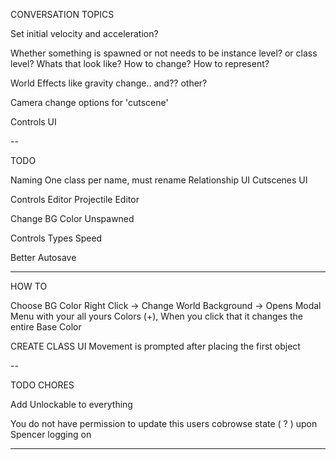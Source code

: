 CONVERSATION TOPICS

Set initial velocity and acceleration?

Whether something is spawned or not needs to be instance level? or class level? Whats that look like? How to change? How to represent?

World Effects like gravity change.. and?? other?

Camera change options for 'cutscene'

Controls UI

--

TODO
 
Naming
  One class per name, must rename
Relationship UI
Cutscenes UI

Controls Editor
Projectile Editor

Change BG Color
Unspawned

Controls
  Types
  Speed

Better Autosave

--------

HOW TO

Choose BG Color
  Right Click -> Change World Background -> Opens Modal Menu with your all yours Colors (+), When you click that it changes the entire Base Color

CREATE CLASS UI
  Movement is prompted after placing the first object
  
--

TODO CHORES 

Add Unlockable to everything

You do not have permission to update this users cobrowse state ( ? ) upon Spencer logging on 

--------